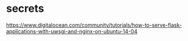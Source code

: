 # secrets

https://www.digitalocean.com/community/tutorials/how-to-serve-flask-applications-with-uwsgi-and-nginx-on-ubuntu-14-04

